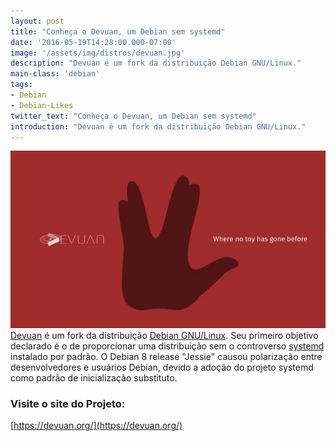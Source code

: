 ```yaml
---
layout: post
title: "Conheça o Devuan, um Debian sem systemd"
date: '2016-05-19T14:28:00.000-07:00'
image: '/assets/img/distros/devuan.jpg'
description: "Devuan é um fork da distribuição Debian GNU/Linux."
main-class: 'debian'
tags:
- Debian
- Debian-Likes
twitter_text: "Conheça o Devuan, um Debian sem systemd"
introduction: "Devuan é um fork da distribuição Debian GNU/Linux."
---
```

![Devuan Debian Blog Linux Terminal Root](/assets/img/distros/devuan.jpg "Devuan Debian Blog Linux Terminal Root")
[Devuan](https://devuan.org/) é um fork da distribuição [Debian GNU/Linux](http://www.terminalroot.com.br/tags#debian). Seu primeiro objetivo declarado é o de proporcionar uma distribuição sem o controverso [systemd](https://cse.google.com.br/cse/publicurl?cx=004473188612396442360:qs2ekmnkweq&q=systemd) instalado por padrão. O Debian 8 release "Jessie" causou polarização entre desenvolvedores e usuários Debian, devido a adoção do projeto systemd como padrão de inicialização substituto.

### Visite o site do Projeto:
[https://devuan.org/](https://devuan.org/)

<script async src="https://pagead2.googlesyndication.com/pagead/js/adsbygoogle.js"></script>

<!-- Informat -->
<ins class="adsbygoogle"
 style="display:block"
 data-ad-client="ca-pub-2838251107855362"
 data-ad-slot="2327980059"
 data-ad-format="auto"
 data-full-width-responsive="true"></ins>

<script>
(adsbygoogle = window.adsbygoogle || []).push({});
</script>

